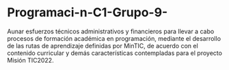 # Programaci-n-C1-Grupo-9-
Aunar esfuerzos técnicos administrativos y financieros para llevar a cabo procesos de formación académica en programación, mediante el desarrollo de las rutas de aprendizaje definidas por MinTIC, de acuerdo con el contenido curricular y demás características contempladas para el proyecto Misión TIC2022.
